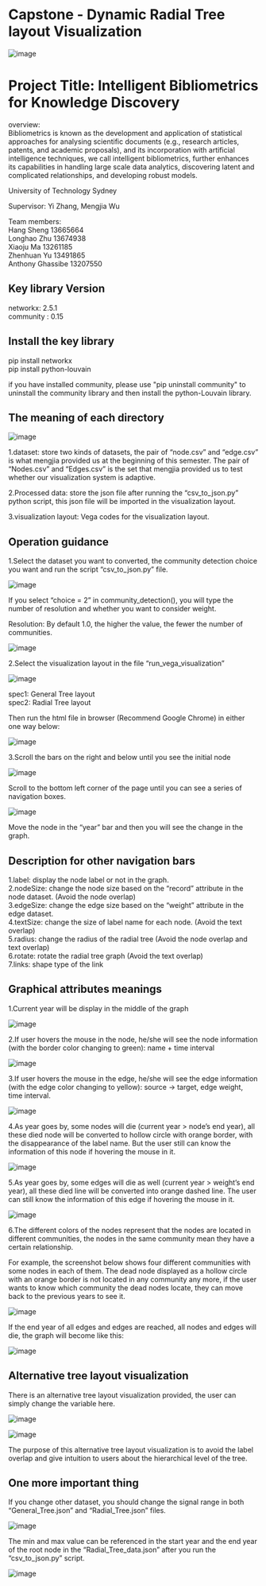 # Capstone - Dynamic Radial Tree layout Visualization

![image](https://user-images.githubusercontent.com/70006591/117807515-4c4ac200-b28e-11eb-8544-ab69e1e926b2.png)

# Project Title: Intelligent Bibliometrics for Knowledge Discovery

overview:<br>
Bibliometrics is known as the development and application of statistical approaches for analysing scientific documents (e.g., research articles, patents, and academic proposals), and its incorporation with artificial intelligence techniques, we call intelligent bibliometrics, further enhances its capabilities in handling large scale data analytics, discovering latent and complicated relationships, and developing robust models.

University of Technology Sydney

Supervisor: Yi Zhang, Mengjia Wu

Team members: <br>
Hang Sheng 13665664 <br>
Longhao Zhu 13674938<br>
Xiaoju Ma 13261185<br>
Zhenhuan Yu 13491865<br>
Anthony Ghassibe 13207550<br>


## Key library Version <br>
networkx:  2.5.1 <br>
community :  0.15 <br>

## Install the key library
pip install networkx <br>
pip install python-louvain <br>

if you have installed community, please use "pip uninstall community" to uninstall the community library and then install the python-Louvain library.

## The meaning of each directory

![image](https://user-images.githubusercontent.com/70006591/117805165-3b4c8180-b28b-11eb-9c32-244b8f49a3e8.png)

1.dataset: store two kinds of datasets, the pair of “node.csv” and “edge.csv” is what mengjia provided us at the beginning of this semester. The pair of “Nodes.csv” and “Edges.csv” is the set that mengjia provided us to test whether our visualization system is adaptive.

2.Processed data: store the json file after running the “csv_to_json.py” python script, this json file will be imported in the visualization layout.

3.visualization layout: Vega codes for the visualization layout.

## Operation guidance

1.Select the dataset you want to converted, the community detection choice you want and run the script “csv_to_json.py” file. 

![image](https://user-images.githubusercontent.com/70006591/118007284-98752f80-b37e-11eb-9dff-b9df093aad84.png)

If you select “choice = 2” in community_detection(), you will type the number of resolution and whether you want to consider weight.

Resolution: By default 1.0, the higher the value, the fewer the number of communities.

![image](https://user-images.githubusercontent.com/70006591/118007921-2fda8280-b37f-11eb-9fbb-7fe6c9d1ad9c.png)

2.Select the visualization layout in the file “run_vega_visualization”

![image](https://user-images.githubusercontent.com/70006591/118007423-b5116780-b37e-11eb-9056-11d509108534.png)

spec1: General Tree layout<br>
spec2: Radial Tree layout <br>

Then run the html file in browser (Recommend Google Chrome) in either one way below:

![image](https://user-images.githubusercontent.com/70006591/118007527-cc505500-b37e-11eb-9cdf-2ccb999fa249.png)

3.Scroll the bars on the right and below until you see the initial node

![image](https://user-images.githubusercontent.com/70006591/118008173-6c0de300-b37f-11eb-95aa-63f27663ecbc.png)

Scroll to the bottom left corner of the page until you can see a series of navigation boxes.

![image](https://user-images.githubusercontent.com/70006591/118008287-7fb94980-b37f-11eb-879a-584f3ad7d957.png)

Move the node in the “year” bar and then you will see the change in the graph.

## Description for other navigation bars
1.label: display the node label or not in the graph. <br>
2.nodeSize: change the node size based on the “record” attribute 	in the node dataset. (Avoid the node overlap)  <br>
3.edgeSize: change the edge size based on the “weight” attribute 	in the edge dataset.  <br>
4.textSize: change the size of label name for each node. (Avoid the text overlap)  <br>
5.radius: change the radius of the radial tree (Avoid the node overlap and text overlap)  <br>
6.rotate: rotate the radial tree graph (Avoid the text overlap)   <br>
7.links: shape type of the link  <br>

## Graphical attributes meanings
1.Current year will be display in the middle of the graph

![image](https://user-images.githubusercontent.com/70006591/117805258-55865f80-b28b-11eb-9e78-b6b3acdf5b56.png)


2.If user hovers the mouse in the node, he/she will see the node information (with the border color changing to green): name + time interval

![image](https://user-images.githubusercontent.com/70006591/117805268-57e8b980-b28b-11eb-97b7-6c454720c862.png)

3.If user hovers the mouse in the edge, he/she will see the edge information (with the edge color changing to yellow): source -> target, edge weight, time interval.

![image](https://user-images.githubusercontent.com/70006591/117805275-5a4b1380-b28b-11eb-9e7d-9c2696c27c64.png)

4.As year goes by, some nodes will die (current year > node’s end year), all these died node will be converted to hollow circle with orange border, with the disappearance of the label name. But the user still can know the information of this node if hovering the mouse in it.

![image](https://user-images.githubusercontent.com/70006591/117805285-5cad6d80-b28b-11eb-8298-b765c2412b16.png)

5.As year goes by, some edges will die as well (current year > weight’s end year), all these died line will be converted into orange dashed line. The user can still know the information of this edge if hovering the mouse in it.

![image](https://user-images.githubusercontent.com/70006591/117805294-5f0fc780-b28b-11eb-9a3a-2a80ab53eccd.png)

6.The different colors of the nodes represent that the nodes are located in different communities, the nodes in the same community mean they have a certain relationship.

For example, the screenshot below shows four different communities with some nodes in each of them. The dead node displayed as a hollow circle with an orange border is not located in any community any more, if the user wants to know which community the dead nodes locate, they can move back to the previous years to see it.

![image](https://user-images.githubusercontent.com/70006591/118005675-2c45fc00-b37d-11eb-95b0-7e353f015a7a.png)


If the end year of all edges and edges are reached, all nodes and edges will die, the graph will become like this:

![image](https://user-images.githubusercontent.com/70006591/118010223-687b5b80-b381-11eb-915c-0a45bbb7823c.png)

## Alternative tree layout visualization

There is an alternative tree layout visualization provided, the user can simply change the variable here.

![image](https://user-images.githubusercontent.com/70006591/118007034-5ba93880-b37e-11eb-875e-96d643fb6246.png)

![image](https://user-images.githubusercontent.com/70006591/118008724-ee96a280-b37f-11eb-98ca-1183f0beae2b.png)

The purpose of this alternative tree layout visualization is to avoid the label overlap and give intuition to users about the hierarchical level of the tree.

## One more important thing
If you change other dataset, you should change the signal range in both “General_Tree.json” and “Radial_Tree.json” files.

![image](https://user-images.githubusercontent.com/70006591/117805414-89618500-b28b-11eb-9473-c2573f6b16a8.png)


The min and max value can be referenced in the start year and the end year of the root node in the “Radial_Tree_data.json” after you run the “csv_to_json.py” script.

![image](https://user-images.githubusercontent.com/70006591/117805422-8bc3df00-b28b-11eb-9cee-6e8a21dd921d.png)
